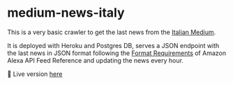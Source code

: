 # medium-news-italy

This is a very basic crawler to get the last news from the [Italian Medium](https://medium.com/italia). 

It is deployed with Heroku and Postgres DB, serves a JSON endpoint with the last news in JSON format following the [Format Requirements](https://developer.amazon.com/docs/flashbriefing/flash-briefing-skill-api-feed-reference.html )  of Amazon Alexa API Feed Reference and updating the news every hour. 

🚀  Live version [here](https://medium-italy-news.herokuapp.com/)

